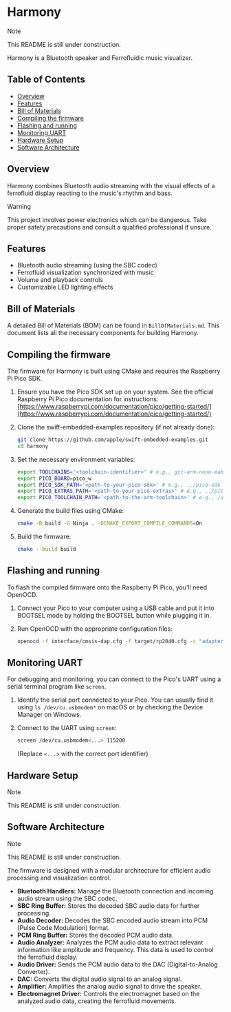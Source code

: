 # Harmony

> [!NOTE]
> This README is still under construction.

Harmony is a Bluetooth speaker and Ferrofluidic music visualizer.

## Table of Contents

- [Overview](#overview)
- [Features](#features)
- [Bill of Materials](#bill-of-materials)
- [Compiling the firmware](#compiling-the-firmware)
- [Flashing and running](#flashing-and-running)
- [Monitoring UART](#monitoring-uart)
- [Hardware Setup](#hardware-setup)
- [Software Architecture](#software-architecture)

## Overview

Harmony combines Bluetooth audio streaming with the visual effects of a ferrofluid display reacting to the music's rhythm and bass.

> [!WARNING]
> This project involves power electronics which can be dangerous. Take proper
> safety precautions and consult a qualified professional if unsure.

## Features

- Bluetooth audio streaming (using the SBC codec)
- Ferrofluid visualization synchronized with music
- Volume and playback controls
- Customizable LED lighting effects

## Bill of Materials

A detailed Bill of Materials (BOM) can be found in `BillOfMaterials.md`. This document lists all the necessary components for building Harmony.

## Compiling the firmware

The firmware for Harmony is built using CMake and requires the Raspberry Pi Pico SDK. 

1.  Ensure you have the Pico SDK set up on your system. See the official Raspberry Pi Pico documentation for instructions: [https://www.raspberrypi.com/documentation/pico/getting-started/](https://www.raspberrypi.com/documentation/pico/getting-started/)

2.  Clone the swift-embedded-examples repository (if not already done):
    ```bash
    git clone https://github.com/apple/swift-embedded-examples.git
    cd harmony
    ```

3.  Set the necessary environment variables:
    ```bash
    export TOOLCHAINS='<toolchain-identifier>' # e.g., gcc-arm-none-eabi
    export PICO_BOARD=pico_w
    export PICO_SDK_PATH='<path-to-your-pico-sdk>' # e.g., ../pico-sdk
    export PICO_EXTRAS_PATH='<path-to-your-pico-extras>' # e.g., ../pico-extras
    export PICO_TOOLCHAIN_PATH='<path-to-the-arm-toolchain>' # e.g., /usr/bin
    ```

4.  Generate the build files using CMake:
    ```bash
    cmake -B build -G Ninja . -DCMAKE_EXPORT_COMPILE_COMMANDS=On
    ```

5.  Build the firmware:
    ```bash
    cmake --build build
    ```

## Flashing and running

To flash the compiled firmware onto the Raspberry Pi Pico, you'll need OpenOCD.

1.  Connect your Pico to your computer using a USB cable and put it into BOOTSEL mode by holding the BOOTSEL button while plugging it in.

2.  Run OpenOCD with the appropriate configuration files:
    ```bash
    openocd -f interface/cmsis-dap.cfg -f target/rp2040.cfg -c "adapter speed 5000" -c "program build/app.elf verify reset exit"
    ```

## Monitoring UART

For debugging and monitoring, you can connect to the Pico's UART using a serial terminal program like `screen`.

1.  Identify the serial port connected to your Pico. You can usually find it using `ls /dev/cu.usbmodem*` on macOS or by checking the Device Manager on Windows.

2.  Connect to the UART using `screen`:
    ```bash
    screen /dev/cu.usbmodem<...> 115200
    ```
    (Replace `<...>` with the correct port identifier)

## Hardware Setup

> [!NOTE]
> This README is still under construction.

## Software Architecture

> [!NOTE]
> This README is still under construction.

The firmware is designed with a modular architecture for efficient audio processing and visualization control.

- **Bluetooth Handlers:** Manage the Bluetooth connection and incoming audio stream using the SBC codec.
- **SBC Ring Buffer:** Stores the decoded SBC audio data for further processing.
- **Audio Decoder:** Decodes the SBC encoded audio stream into PCM (Pulse Code Modulation) format.
- **PCM Ring Buffer:** Stores the decoded PCM audio data.
- **Audio Analyzer:** Analyzes the PCM audio data to extract relevant information like amplitude and frequency. This data is used to control the ferrofluid display.
- **Audio Driver:** Sends the PCM audio data to the DAC (Digital-to-Analog Converter).
- **DAC:** Converts the digital audio signal to an analog signal.
- **Amplifier:** Amplifies the analog audio signal to drive the speaker.
- **Electromagnet Driver:** Controls the electromagnet based on the analyzed audio data, creating the ferrofluid movements.
